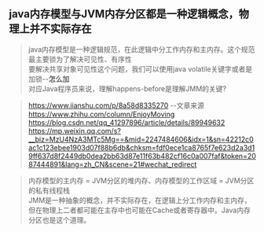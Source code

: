 ## java内存模型与JVM内存分区都是一种逻辑概念，物理上并不实际存在  
> java内存模型是一种逻辑规范，在此逻辑中分工作内存和主内存。这个规范最主要锁为了解决可见性、有序性   
> 要解决共享对象可见性这个问题，我们可以使用java volatile关键字或者是加锁--**怎么加**  
> 对应Java程序员来说，理解happens-before是理解JMM的关键?

>https://www.jianshu.com/p/8a58d8335270     --文章来源 https://www.zhihu.com/column/EnjoyMoving
> https://blog.csdn.net/qq_41297896/article/details/89949632  
> https://mp.weixin.qq.com/s?__biz=MzU4NzA3MTc5Mg==&mid=2247484606&idx=1&sn=42212c0ac1c123ebee1903d07f88b6db&chksm=fdf0ece1ca8765f7e623d2a3d19ff637d8f2449db0dea2bb63d87e11f63b482cf16c0a007faf&token=2087444891&lang=zh_CN&scene=21#wechat_redirect  

> 内存模型的主内存 = JVM分区的堆内存、内存模型的工作区域 = JVM分区的私有线程栈  
> JMM是一种抽象的概念，并不实际存在，在逻辑上分工作内存和主内存，但在物理上二者都可能在主存中也可能在Cache或者寄存器中。Java内存分区也是这个道理。
